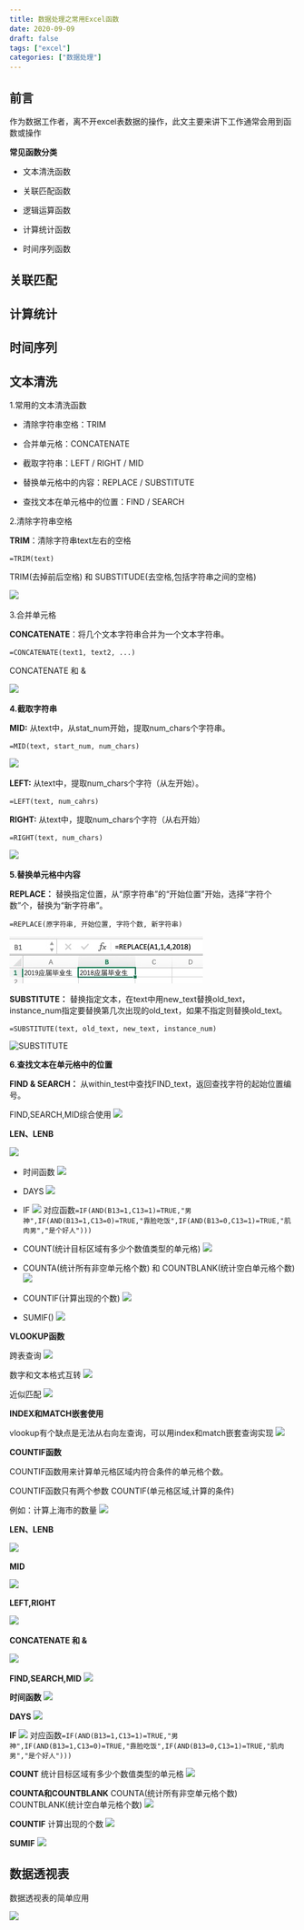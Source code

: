 ```yaml
---
title: 数据处理之常用Excel函数
date: 2020-09-09
draft: false
tags: ["excel"]
categories: ["数据处理"]
---
```


## 前言

作为数据工作者，离不开excel表数据的操作，此文主要来讲下工作通常会用到函数或操作

**常见函数分类**

- 文本清洗函数

- 关联匹配函数

- 逻辑运算函数

- 计算统计函数

- 时间序列函数

## 关联匹配

## 计算统计

## 时间序列

## 文本清洗

1.常用的文本清洗函数

- 清除字符串空格：TRIM

- 合并单元格：CONCATENATE

- 截取字符串：LEFT / RIGHT / MID

- 替换单元格中的内容：REPLACE / SUBSTITUTE

- 查找文本在单元格中的位置：FIND / SEARCH

2.清除字符串空格

**TRIM**：清除字符串text左右的空格

```
=TRIM(text)
```

TRIM(去掉前后空格) 和 SUBSTITUDE(去空格,包括字符串之间的空格)

![](https://img2018.cnblogs.com/blog/793818/201908/793818-20190823111439428-1115289086.png)

3.合并单元格

**CONCATENATE**：将几个文本字符串合并为一个文本字符串。

```
=CONCATENATE(text1, text2, ...)
```

CONCATENATE 和 &

![](https://img2018.cnblogs.com/blog/793818/201908/793818-20190823111607436-704897198.png)


**4.截取字符串**

**MID:** 从text中，从stat_num开始，提取num_chars个字符串。
```
=MID(text, start_num, num_chars)
```
![](https://img2018.cnblogs.com/blog/793818/201908/793818-20190823111921014-90399712.png)

**LEFT:** 从text中，提取num_chars个字符（从左开始）。
```
=LEFT(text, num_cahrs)
```

**RIGHT:** 从text中，提取num_chars个字符（从右开始）
```
=RIGHT(text, num_chars)
```
![](https://img2018.cnblogs.com/blog/793818/201908/793818-20190823111749217-1277510012.png)

**5.替换单元格中内容**

**REPLACE：** 替换指定位置，从“原字符串”的“开始位置”开始，选择“字符个数”个，替换为“新字符串”。
```
=REPLACE(原字符串, 开始位置, 字符个数, 新字符串)
```
![REPLACE](/images/202009/10/REPLACE.jpg)

**SUBSTITUTE：** 替换指定文本，在text中用new_text替换old_text，instance_num指定要替换第几次出现的old_text，如果不指定则替换old_text。

```
=SUBSTITUTE(text, old_text, new_text, instance_num)
```
![SUBSTITUTE](/images/202009/10SUBSTITUTE.jpg)

**6.查找文本在单元格中的位置**

**FIND & SEARCH：** 从within_test中查找FIND_text，返回查找字符的起始位置编号。


FIND,SEARCH,MID综合使用
![](https://img2018.cnblogs.com/blog/793818/201908/793818-20190823111135291-515428132.png)

**LEN、LENB**

![](https://img2018.cnblogs.com/blog/793818/201908/793818-20190823112541458-879712903.png)



* 时间函数
![](https://img2018.cnblogs.com/blog/793818/201908/793818-20190823113345008-702634932.png)

* DAYS
![](https://img2018.cnblogs.com/blog/793818/201908/793818-20190823142820072-1528277778.png)


* IF
![](https://img2018.cnblogs.com/blog/793818/201908/793818-20190823143635935-1823218638.png)
对应函数```=IF(AND(B13=1,C13=1)=TRUE,"男神",IF(AND(B13=1,C13=0)=TRUE,"靠脸吃饭",IF(AND(B13=0,C13=1)=TRUE,"肌肉男","是个好人")))```


* COUNT(统计目标区域有多少个数值类型的单元格)
![](https://img2018.cnblogs.com/blog/793818/201908/793818-20190823145243344-1039504412.png)


* COUNTA(统计所有非空单元格个数) 和 COUNTBLANK(统计空白单元格个数) 
![](https://img2018.cnblogs.com/blog/793818/201908/793818-20190823145254795-959887578.png)


* COUNTIF(计算出现的个数)
![](https://img2018.cnblogs.com/blog/793818/201908/793818-20190823150024387-1238294660.png)


* SUMIF()
![](https://img2018.cnblogs.com/blog/793818/201908/793818-20190823150857968-1963019855.png)



**VLOOKUP函数**

跨表查询
![](https://img2020.cnblogs.com/blog/793818/202007/793818-20200707110915900-1533901181.png)



数字和文本格式互转
![](https://img2020.cnblogs.com/blog/793818/202007/793818-20200707093145321-497059157.png)

近似匹配
![](https://img2020.cnblogs.com/blog/793818/202007/793818-20200707095833760-1727342234.png)

**INDEX和MATCH嵌套使用**

vlookup有个缺点是无法从右向左查询，可以用index和match嵌套查询实现
![](https://img2020.cnblogs.com/blog/793818/202007/793818-20200707112303863-434782135.png)


**COUNTIF函数**

COUNTIF函数用来计算单元格区域内符合条件的单元格个数。

COUNTIF函数只有两个参数
COUNTIF(单元格区域,计算的条件)

例如：计算上海市的数量
![](https://images2018.cnblogs.com/blog/793818/201808/793818-20180802225338503-753884019.png)


**LEN、LENB**

![](https://img2018.cnblogs.com/blog/793818/201908/793818-20190823112541458-879712903.png)


**MID**

![](https://img2018.cnblogs.com/blog/793818/201908/793818-20190823111921014-90399712.png)


**LEFT,RIGHT**

![](https://img2018.cnblogs.com/blog/793818/201908/793818-20190823111749217-1277510012.png)


**CONCATENATE 和 &**

![](https://img2018.cnblogs.com/blog/793818/201908/793818-20190823111607436-704897198.png)




**FIND,SEARCH,MID**
![](https://img2018.cnblogs.com/blog/793818/201908/793818-20190823111135291-515428132.png)


**时间函数**
![](https://img2018.cnblogs.com/blog/793818/201908/793818-20190823113345008-702634932.png)

**DAYS**
![](https://img2018.cnblogs.com/blog/793818/201908/793818-20190823142820072-1528277778.png)


**IF**
![](https://img2018.cnblogs.com/blog/793818/201908/793818-20190823143635935-1823218638.png)
对应函数```=IF(AND(B13=1,C13=1)=TRUE,"男神",IF(AND(B13=1,C13=0)=TRUE,"靠脸吃饭",IF(AND(B13=0,C13=1)=TRUE,"肌肉男","是个好人")))```


**COUNT**
统计目标区域有多少个数值类型的单元格
![](https://img2018.cnblogs.com/blog/793818/201908/793818-20190823145243344-1039504412.png)


**COUNTA和COUNTBLANK**
COUNTA(统计所有非空单元格个数) 
COUNTBLANK(统计空白单元格个数) 
![](https://img2018.cnblogs.com/blog/793818/201908/793818-20190823145254795-959887578.png)


**COUNTIF**
计算出现的个数
![](https://img2018.cnblogs.com/blog/793818/201908/793818-20190823150024387-1238294660.png)


**SUMIF**
![](https://img2018.cnblogs.com/blog/793818/201908/793818-20190823150857968-1963019855.png)

## 数据透视表

数据透视表的简单应用

![](https://img2018.cnblogs.com/blog/793818/201908/793818-20190823112229024-1597094634.png)